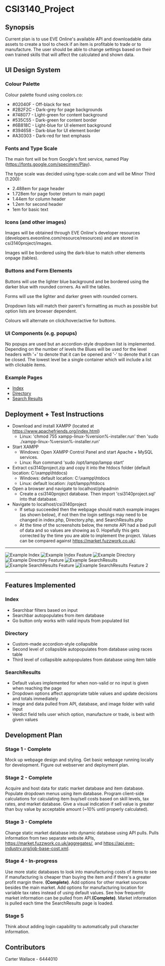 # CSI3140_Project

## Synopsis
Current plan is to use EVE Online's available API and downloadable data assets to create a tool to check if an item
is profitable to trade or to manufacture. The user should be able to change settings based on their own trained skills
that will affect the calculated and shown data.

## UI Design System
### Colour Palette
Colour palette found using coolors.co:
  * #02040F - Off-black for text
  * #2B2F2C - Dark-grey for page backgrounds
  * #748077 - Light-green for content background
  * #535C55 - Dark-green for content border
  * #6B818C - Light-blue for UI element background
  * #394658 - Dark-blue for UI element border
  * #A30303 - Dark-red for text emphasis
  
### Fonts and Type Scale
The main font will be from Google's font service, named Play (https://fonts.google.com/specimen/Play). 

The type scale was decided using type-scale.com and will be Minor Third (1.200):
  * 2.488em for page header
  * 1.728em for page footer (return to main page)
  * 1.44em for column header
  * 1.2em for second header
  * 1em for basic text


### Icons (and other images)
Images will be obtained through EVE Online's developer resources (developers.eveonline.com/resource/resources) and are stored in csi3140project/images.

Images will be bordered using the dark-blue to match other elements onpage (tables).

### Buttons and Form Elements
Buttons will use the lighter blue background and be bordered using the darker blue with rounded corners. As will the tables.

Forms will use the lighter and darker green with rounded corners. 

Dropdown lists will match their parent's formatting as much as possible but option lists are browser dependent.

Colours will alternate on click/hover/active for buttons.

### UI Components (e.g. popups)
No popups are used but an accordion-style dropdown list is implemented. Depending on the number of levels the Blues will be used for the level headers with '+' to denote that it can be opened and '-' to denote that it can be closed. The lowest level be a single container which will include a list with clickable items.

### Example Pages
  * [Index](csi3140project/csi3140project/index.php)
  * [Directory](csi3140project/csi3140project/Directory.php)
  * [Search Results](csi3140project/csi3140project/SearchResults.php)
  
## Deployment + Test Instructions
  * Download and install XAMPP (located at https://www.apachefriends.org/index.html)
    * Linux: 'chmod 755 xampp-linux-%version%-installer.run' then 'sudo ./xampp-linux-%version%-installer.run'
  * Start XAMPP
    * Windows: Open XAMPP Control Panel and start Apache + MySQL services.
    * Linux: Run command 'sudo /opt/lampp/lampp start'
  * Extract csi3140project.zip and copy it into the htdocs folder (default location: C:\xampp\htdocs)
    * Windows: default location: C:\xampp\htdocs
    * Linux: default location: /opt/lampp/htdocs
  * Open a browser and navigate to localhost/phpadmin
    * Create a csi3140project database. Then import 'csi3140project.sql' into that database.
  * Navigate to localhost/csi3140project
    * If setup succeeded then the webpage should match example images (as shown below), if not then the login settings may need to be changed in index.php, Directory.php, and SearchResults.php
    * At the time of the screenshots below, the remote API had a bad pull of data and so values are showing as 0. Hopefully this gets corrected by the time you are able to implement the project. Values can be compared against https://market.fuzzwork.co.uk/.
- - - -
![Example Index](csi3140project/ExampleIndex.PNG)
![Example Index Feature](csi3140project/ExampleIndex2.PNG)
![Example Directory](csi3140project/ExampleDirectory.PNG)
![Example Directory Feature](csi3140project/ExampleDirectory2.PNG)
![Example SearchResults](csi3140project/ExampleSearchResults.PNG)
![Example SearchResults Feature](csi3140project/ExampleSearchResults2.PNG)
![Example SearchResults Feature 2](csi3140project/ExampleSearchResults3.PNG)
- - - -
## Features Implemented
### Index
  * Searchbar filters based on input
  * Searchbar autopopulates from item database
  * Go button only works with valid inputs from populated list
  
### Directory
  * Custom-made accordion-style collapsible
  * Second level of collapsible autopopulates from database using races table
  * Third level of collapsible autopopulates from database using item table
  
### SearchResults
  * Default values implemented for when non-valid or no input is given when reaching the page
  * Dropdown options affect appropriate table values and update decisions and totals immediately
  * Image and data pulled from API, database, and image folder with valid input
  * Verdict field tells user which option, manufacture or trade, is best with given values
  
## Development Plan
### Stage 1 - Complete
Mock up webpage design and styling.
Get basic webpage running locally for development.
Figure out webserver and deployment plan.

### Stage 2 - Complete
Acquire and host data for static market database and item database.
Populate dropdown menus using item database.
Program client-side calculations for calculating item buy/sell costs based on skill levels, tax rates, and market database.
Give a visual indication if sell value is greater than buy value by acceptable amount (~10% until properly calculated).

### Stage 3 - Complete
Change static market database into dynamic database using API pulls.
Pulls information from two separate website APIs, https://market.fuzzwork.co.uk/aggregates/, and https://api.eve-industry.org/job-base-cost.xml.

### Stage 4 - In-progress
Use more static databases to look into manufacturing costs of items to see if manufacturing is cheaper than buying the item and if there's a greater profit margin there. <b>(Complete)</b>.
Add options for other market sources besides the main market.
Add options for manufacturing location for variable tax rates instead of using default values.
See how frequently market information can be pulled from API.<b>(Complete)</b>. Market information is pulled each time the SearchResults page is loaded.

### Stage 5
Think about adding login capability to automatically pull character information.

## Contributors
Carter Wallace - 6444010
